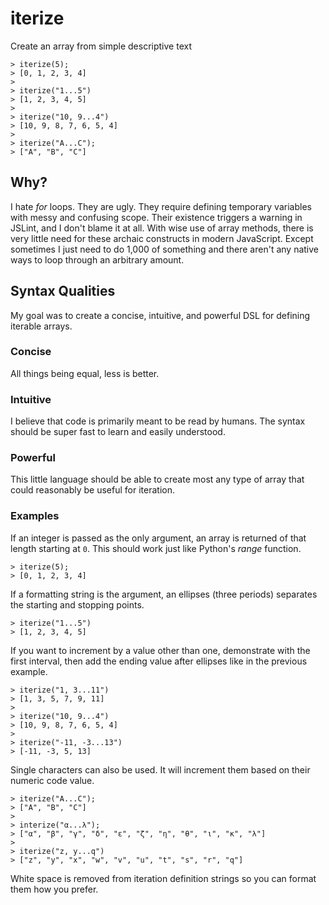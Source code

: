 # iterize

Create an array from simple descriptive text

```
> iterize(5);
> [0, 1, 2, 3, 4]
>
> iterize("1...5")
> [1, 2, 3, 4, 5]
>
> iterize("10, 9...4")
> [10, 9, 8, 7, 6, 5, 4]
>
> iterize("A...C");
> ["A", "B", "C"]
```

## Why?

I hate *for* loops. They are ugly. They require defining temporary variables with messy and confusing scope. Their existence triggers a warning in JSLint, and I don't blame it at all. With wise use of array methods, there is very little need for these archaic constructs in modern JavaScript. Except sometimes I just need to do 1,000 of something and there aren't any native ways to loop through an arbitrary amount.

## Syntax Qualities

My goal was to create a concise, intuitive, and powerful DSL for defining iterable arrays.

### Concise

All things being equal, less is better.

### Intuitive

I believe that code is primarily meant to be read by humans. The syntax should be super fast to learn and easily understood.

### Powerful

This little language should be able to create most any type of array that could reasonably be useful for iteration.

### Examples

If an integer is passed as the only argument, an array is returned of that length starting at `0`. This should work just like Python's *range* function.

```
> iterize(5);
> [0, 1, 2, 3, 4]
```

If a formatting string is the argument, an ellipses (three periods) separates the starting and stopping points.

```
> iterize("1...5")
> [1, 2, 3, 4, 5]
```

If you want to increment by a value other than one, demonstrate with the first interval, then add the ending value after ellipses like in the previous example.

```
> iterize("1, 3...11")
> [1, 3, 5, 7, 9, 11]
>
> iterize("10, 9...4")
> [10, 9, 8, 7, 6, 5, 4]
>
> iterize("-11, -3...13")
> [-11, -3, 5, 13]
```

Single characters can also be used. It will increment them based on their numeric code value.

```
> iterize("A...C");
> ["A", "B", "C"]
>
> interize("α...λ");
> ["α", "β", "γ", "δ", "ε", "ζ", "η", "θ", "ι", "κ", "λ"]
>
> iterize("z, y...q")
> ["z", "y", "x", "w", "v", "u", "t", "s", "r", "q"]
```

White space is removed from iteration definition strings so you can format them how you prefer.
